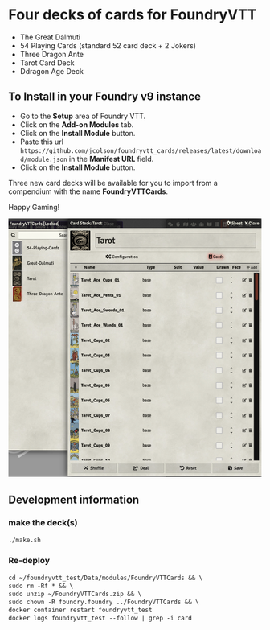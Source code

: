 # Four decks of cards for FoundryVTT

- The Great Dalmuti
- 54 Playing Cards (standard 52 card deck + 2 Jokers)
- Three Dragon Ante
- Tarot Card Deck
- Ddragon Age Deck

## To Install in your Foundry v9 instance

- Go to the **Setup** area of Foundry VTT.
- Click on the **Add-on Modules** tab.
- Click on the **Install Module** button.
- Paste this url `https://github.com/jcolson/foundryvtt_cards/releases/latest/download/module.json` in the **Manifest URL** field.
- Click on the **Install Module** button.

Three new card decks will be available for you to import from a compendium with the name **FoundryVTTCards**.

Happy Gaming!

![Screen Shot](support/screenshot.png)

## Development information

### make the deck(s)

```shell
./make.sh
```

### Re-deploy

```shell
cd ~/foundryvtt_test/Data/modules/FoundryVTTCards && \
sudo rm -Rf * && \
sudo unzip ~/FoundryVTTCards.zip && \
sudo chown -R foundry.foundry ../FoundryVTTCards && \
docker container restart foundryvtt_test
docker logs foundryvtt_test --follow | grep -i card
```
